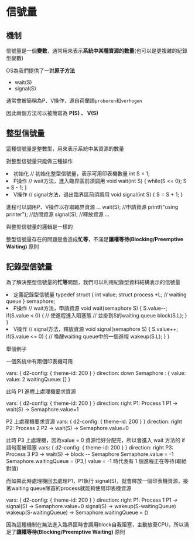 # 信號量

<show-structure/>

## 機制
信號量是一個**變數**，通常用來表示**系統中某種資源的數量**(也可以是更複雜的紀錄型變數)

OS為我們提供了一對**原子方法**
- wait(S)
- signal(S)

通常會被簡稱為P、V操作，源自荷蘭語`proberen`和`verhogen`

因此兩個方法可以被簡寫為 **P(S) 、 V(S)**

## 整型信號量
這種信號量是整數型，用來表示系統中某資源的數量

對整型信號量只能做三種操作

<list>
<li>
初始化
<code-block lang="c++">
// 初始化整型信號量，表示可用印表機數量
int S = 1;
</code-block>
</li>
<li>
P操作
<code-block lang="C++">
// wait方法，進入臨界區前須調用
void wait(int S) {
    while(S &lt;= 0);
    S = S - 1;
}
</code-block>
</li>
<li>
V操作
<code-block lang="c++">
// signal方法，退出臨界區前須調用
void signal(int S) {
    S = S + 1;
}
</code-block>
</li>
</list>


進程可以調用P、V操作以存取臨界資源
<tabs>
<tab title="Process N">
<code-block lang="c++">
...
wait(S);                    //申請資源
printf("using printer");    //訪問資源
signal(S);                  //釋放資源
...
</code-block>
</tab>
</tabs>

<tip>

[](ExclusiveSoftware.md#firstCheck) 與整型信號量的邏輯是一樣的
</tip>

整型信號量存在的問題是會造成**忙等**，不滿足**讓權等待(Blocking/Preemptive Waiting)** 原則

## 記錄型信號量

為了解決整型信號量的**忙等**問題，我們可以利用紀錄型資料結構表示的信號量


<list>
<li>
定義記錄型信號量
<code-block lang="c">
typedef struct {
    int value;
    struct process *L; // waiting queue
} semaphore;
</code-block>
</li>
<li>
P操作
<code-block lang="C++">
// wait方法，申請資源
void wait(semaphore S) {
    S.value--;
    if(S.value &lt; 0) {
        // 使進程進入阻塞態
        // 並掛到S的waiting queue
        block(S.L);
    }
}
</code-block>
</li>
<li>
V操作
<code-block lang="c++">
// signal方法，釋放資源
void signal(semaphore S) {
    S.value++;
    if(S.value &lt;= 0) {
        // 喚醒waiting queue中的一個進程
        wakeup(S.L);
    }
}
</code-block>
</li>
</list>

舉個例子

一個系統中有兩個印表機可用

<code-block lang="D2">
vars: {
    d2-config: {
        theme-id: 200
    }
}
direction: down
Semaphore : {
    value: value: 2
    waitingQueue: []
}
</code-block>

此時 P1 進程上處理機要求資源

<code-block lang="d2">
vars: {
    d2-config: {
        theme-id: 200
    }
}
direction: right
P1: Process 1
P1 -> wait(S) -> Semaphore.value=1
</code-block>

P2 上處理機要求資源
<code-block lang="d2">
vars: {
    d2-config: {
        theme-id: 200
    }
}
direction: right
P2: Process 2
P2 -> wait(S) -> Semaphore.value=0
</code-block>

此時 P3 上處理機，因為value = 0 資源恰好分配完，所以會進入 wait 方法的 if 語句而被阻塞
<code-block lang="d2">
vars: {
    d2-config: {
        theme-id: 200
    }
}
direction: right
P3: Process 3
P3 -> wait(S) -> block -- Semaphore
Semaphore.value = -1
Semaphore.waitingQueue = (P3,)
</code-block>
value = -1 時代表有 1 個進程正在等待(取絕對值)

而如果此時處理機回去處理P1，P1執行 signal(S)，就會釋放一個印表機資源，接著waiting queue隊首的process就能夠使用印表機資源

<code-block lang="d2">
vars: {
    d2-config: {
        theme-id: 200
    }
}
direction: right
P1: Process 1
P1 -> signal(S) -> Semaphore.value=0
signal(S) -> wakeup(S-waitingQueue)
wakeup(S-waitingQueue) -> Semaphore.waitingQueue = ()
</code-block>

因為這種機制在無法進入臨界區時會調用block自我阻塞，主動放棄CPU，所以滿足了**讓權等待(Blocking/Preemptive Waiting)** 原則